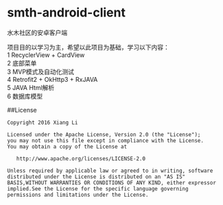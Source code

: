 # smth-android-client
水木社区的安卓客户端

项目目的以学习为主，希望以此项目为基础，学习以下内容：</br>
1 RecyclerView + CardView</br>
2 底部菜单</br>
3 MVP模式及自动化测试</br>
4 Retrofit2 + OkHttp3 + RxJAVA</br>
5 JAVA Html解析</br>
6 数据库模型</br>

##License
 
 ```
 Copyright 2016 Xiang Li
 
 Licensed under the Apache License, Version 2.0 (the "License");
 you may not use this file except in compliance with the License.
 You may obtain a copy of the License at
 
    http://www.apache.org/licenses/LICENSE-2.0
 
Unless required by applicable law or agreed to in writing, software
distributed under the License is distributed on an "AS IS" BASIS,WITHOUT WARRANTIES OR CONDITIONS OF ANY KIND, either expressor implied.See the License for the specific language governing permissions and limitations under the License.
 ```

